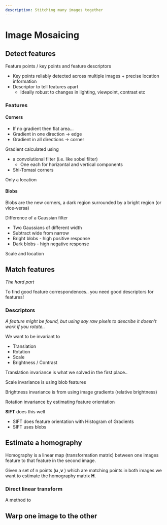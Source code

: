 ```yaml
---
description: Stitching many images together
---
```


# Image Mosaicing

## Detect features

Feature points / key points and feature descriptors

* Key points reliably detected across multiple images + precise location information
* Descriptor to tell features apart
  * Ideally robust to changes in lighting, viewpoint, contrast etc

### Features

#### Corners

* If no gradient then flat area...
* Gradient in one direction -&gt; edge
* Gradient in all directions -&gt; corner

Gradient calculated using

* a convolutional filter \(i.e. like sobel filter\)
  * One each for horizontal and vertical components
* Shi-Tomasi corners

Only a location

#### Blobs

Blobs are the new corners, a dark region surrounded by a bright region \(or vice-versa\)

Difference of a Gaussian filter

* Two Gaussians of different width
* Subtract wide from narrow
* Bright blobs - high positive response
* Dark blobs - high negative response

Scale and location

### 

## Match features

_The hard part_

To find good feature correspondences.. you need good descriptors for features!

### Descriptors

_A feature might be found, but using say raw pixels to describe it doesn't work if you rotate.._

We want to be invariant to

* Translation
* Rotation
* Scale
* Brightness / Contrast

Translation invariance is what we solved in the first place..

Scale invariance is using blob features

Brightness invariance is from using image gradients \(relative brightness\)

Rotation invariance by estimating feature orientation

**SIFT** does this well

* SIFT does feature orientation with Histogram of Gradients
* SIFT uses blobs

## Estimate a homography

Homography is a linear map \(transformation matrix\) between one images feature to that feature in the second image.

Given a set of n points \(**u** ,**v** \) which are matching points in both images we want to estimate the homography matrix **H**.

### Direct linear transform

A method to 

## Warp one image to the other

